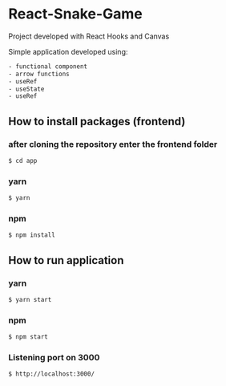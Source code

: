 # React-Snake-Game
Project developed with React Hooks and Canvas

  Simple application developed using:
 ```sh  
 - functional component 
 - arrow functions
 - useRef
 - useState
 - useRef
 ```

## How to install packages (frontend)

### after cloning the repository enter the frontend folder

```sh
$ cd app
```

### yarn

```sh
$ yarn
```

### npm

```sh
$ npm install
```

## How to run application

### yarn

```sh
$ yarn start
```

### npm

```sh
$ npm start
```

### Listening port on 3000

```sh
$ http://localhost:3000/
```